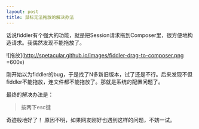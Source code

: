 ```yaml
---
layout: post
title: 鼠标无法拖放的解决办法
---
```

话说fiddler有个强大的功能，就是把Session请求拖到Composer里，很方便地构造请求。我偶然发现不能拖放了。

![拖放](http://spetacular.github.io/images/fiddler-drag-to-composer.png =600x)

刚开始以为fiddler的bug，于是找了N多新旧版本，试了还是不行。后来发现不但fiddler不能拖放，连文件都不能拖放了。那就是系统的配置问题了。

最终的解决办法是：

> 按两下esc键

奇迹般地好了！
原因不明，如果网友刚好也遇到这样的问题，不妨一试。